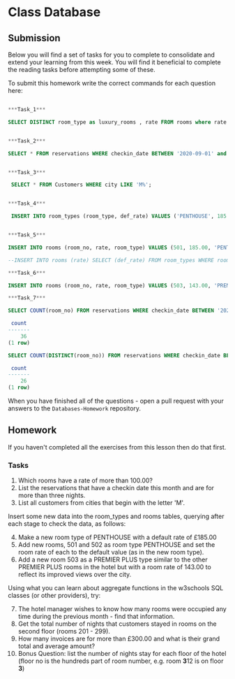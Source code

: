 # Class Database

## Submission

Below you will find a set of tasks for you to complete to consolidate and extend your learning from this week. You will find it beneficial to complete the reading tasks before attempting some of these.

To submit this homework write the correct commands for each question here:

```sql

***Task_1***

SELECT DISTINCT room_type as luxury_rooms , rate FROM rooms where rate > 100.00;


***Task_2***

SELECT * FROM reservations WHERE checkin_date BETWEEN '2020-09-01' and '2020-09-30' AND checkout_date - checkin_date > 4;


***Task_3***

 SELECT * FROM Customers WHERE city LIKE 'M%';


***Task_4***

 INSERT INTO room_types (room_type, def_rate) VALUES ('PENTHOUSE', 185.00);


***Task_5***

INSERT INTO rooms (room_no, rate, room_type) VALUES (501, 185.00, 'PENTHOUSE'), (502, 185.00, 'PENTHOUSE');

--INSERT INTO rooms (rate) SELECT (def_rate) FROM room_types WHERE room_type='PENTHOUSE';

***Task_6***

INSERT INTO rooms (room_no, rate, room_type) VALUES (503, 143.00, 'PREMIER PLUS');

***Task_7***

SELECT COUNT(room_no) FROM reservations WHERE checkin_date BETWEEN '2020-08-01' and '2020-08-31';

 count
-------
    36
(1 row)

SELECT COUNT(DISTINCT(room_no)) FROM reservations WHERE checkin_date BETWEEN '2020-08-01' and '2020-08-31';

 count
-------
    26
(1 row)


```

When you have finished all of the questions - open a pull request with your answers to the `Databases-Homework` repository.

## Homework

If you haven't completed all the exercises from this lesson then do that first.

### Tasks

1.  Which rooms have a rate of more than 100.00?
2.  List the reservations that have a checkin date this month and are for more than three nights.
3.  List all customers from cities that begin with the letter 'M'.

Insert some new data into the room_types and rooms tables, querying after each stage to check the data, as follows:

4.  Make a new room type of PENTHOUSE with a default rate of £185.00
5.  Add new rooms, 501 and 502 as room type PENTHOUSE and set the room rate of each to the default value (as in the new room type).
6.  Add a new room 503 as a PREMIER PLUS type similar to the other PREMIER PLUS rooms in the hotel but with a room rate of 143.00 to reflect its improved views over the city.

Using what you can learn about aggregate functions in the w3schools SQL classes (or other providers), try:

7.  The hotel manager wishes to know how many rooms were occupied any time during the previous month - find that information.
8.  Get the total number of nights that customers stayed in rooms on the second floor (rooms 201 - 299).
9.  How many invoices are for more than £300.00 and what is their grand total and average amount?
10. Bonus Question: list the number of nights stay for each floor of the hotel (floor no is the hundreds part of room number, e.g. room **3**12 is on floor **3**)
